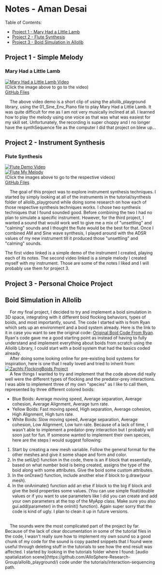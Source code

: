 # Notes - Aman Desai
Table of Contents:
* [Project 1 - Mary Had a Little Lamb](#project-1---simple-melody)
* [Project 2 - Flute Synthesis](#project-2---instrument-synthesis)
* [Project 3 - Boid Simulation in Allolib](#project-3---personal-choice-project)

## Project 1 - Simple Melody

### Mary Had a Little Lamb
[![Mary Had a Little Lamb Video](https://img.youtube.com/vi/BiB_DIoA_Jw/0.jpg)](https://www.youtube.com/watch?v=BiB_DIoA_Jw) <br/>
(Click the image above to go to the video)<br/>
[GitHub Files](https://github.com/allolib-s24/notes-amanpdesai/tree/main/melody-001)

&nbsp;&nbsp;&nbsp;&nbsp;The above video demo is a short clip of using the allolib_playground library, using the 01_Sine_Env_Piano file to play Mary Had a Little Lamb. It was quite difficult for me as I am not very musically inclined at all. I learned how to play the melody using one voice as that was what was easiest for my skill set. Unfortunately, the recording is super choppy and I no longer have the synthSequence file as the computer I did that project on blew up...

## Project 2 - Instrument Synthesis

### Flute Synthesis
[![Flute Demo Video](https://img.youtube.com/vi/ID_HERE/0.jpg)](https://www.youtube.com/watch?v=ID_HERE) <br/>
[![Flute My Melody](https://img.youtube.com/vi/ID_HERE/0.jpg)](https://www.youtube.com/watch?v=ID_HERE) <br/>
(Click the images above to go to the respective videos)<br/>
[GitHub Files](https://github.com/allolib-s24/notes-amanpdesai/tree/main/AMandSineSynth)

&nbsp;&nbsp;&nbsp;&nbsp;The goal of this project was to explore instrument synthesis techniques. I started by simply looking at all of the instruments in the tutorial/synthesis folder of allolib_playground while doing some research on how each of those respective synthesis techniques works. I chose two synthesis techniques that I found sounded good. Before combining the two I had no plan to simulate a specific instrument. However, for the third project, I wanted a sound that would work well to give me a mix of "unsettling" and "calming" sounds and I thought the flute would be the best for that. Once I combined AM and Sine wave synthesis, I played around with the ADSR values of my new instrument till it produced those "unsettling" and "calming" sounds.<br/>

The first video linked is a simple demo of the instrument I created, playing each of its notes. The second video linked is a simple melody I created myself with my instrument. Those are some of the notes I liked and I will probably use them for project 3.

## Project 3 - Personal Choice Project

## Boid Simulation in Allolib
&nbsp;&nbsp;&nbsp;&nbsp;For my final project, I decided to try and implement a boid simulation in 3D space, integrating with it different boid flocking behaviors, types of boids, and most importantly, sound. The code I started with is from Ryan which sets up an environment and a boid system already. Here is the link to it in case you want to see the original code: [Original Boid Code From Ryan](https://github.com/kr4g/MAT201B-2024-ryan-millett/tree/main/boids). Ryan's code gave me a good starting point as instead of having to fully understand and implement everything about boids from scratch using the Allolib Library, I could start with a boid system that had the basics coded already.<br/>
&nbsp;&nbsp;&nbsp;&nbsp;After doing some looking online for pre-existing boid systems for inspiration, here is one that I really loved and tried to inherit from:
[![Zachhi FlockingBoids Project](https://github.com/Zachhi/FlockingBoids-VS/raw/master/boidsDemo.gif)](https://github.com/Zachhi/FlockingBoids-Windows-Linux/tree/master) <br/>
&nbsp;&nbsp;&nbsp;&nbsp;A few things I wanted to try and implement that the code above did really well were the different types of flocking and the predator-prey interactions. I was able to implement three of my own "species" as I like to call them, represented by three different colored boids:<br/>
* Blue Boids: Average moving speed, Average separation, Average cohesion, Average Alignment, Average turn rate.
* Yellow Boids: Fast moving speed, High separation, Average cohesion, High Alignment, High turn rate.
* White Boids: Slow moving speed, Average separation, Average cohesion, Low Alignment, Low turn rate.
Because of a lack of time, I wasn't able to implement a predator-prey interaction but I probably will soon just for fun. If someone wanted to implement their own species, here are the steps I would suggest following:
1. Start by creating a new mesh variable. Follow the general format for the other meshes and give it some shape and form and color.
2. In the setUp() function in the code, there is an if block that essentially, based on what number boid is being created, assigns the type of the boid along with some attributes. Give the boid some custom attributes.
3. In the onDraw() function, include another else if block to g.draw(your mesh).
4. In the onAnimate() function add an else if block to the big if block and give the boid properties some values. (You can use simple float/double values or if you want to use parameters like I did you can create and add your own parameters at the top of the MyApp class. Make sure you also gui.add(parameter) in the onInit() function).
Again super sorry that the code is kind of ugly. I plan to clean it up in future versions.
<br/>
&nbsp;&nbsp;&nbsp;&nbsp;The sounds were the most complicated part of the project by far. Because of the lack of clear documentation in some of the tutorial files in the code, I wasn't really sure how to implement my own sound so a good chunk of my code for the sound is copy pasted snippets that I found were useful through deleting stuff in the tutorials to see how the end result was affected. I started by looking in the tutorials folder where I found: [audio spatialization scene](https://github.com/AlloSphere-Research-Group/allolib_playground/) code under the tutorials/interaction-sequencing path.
